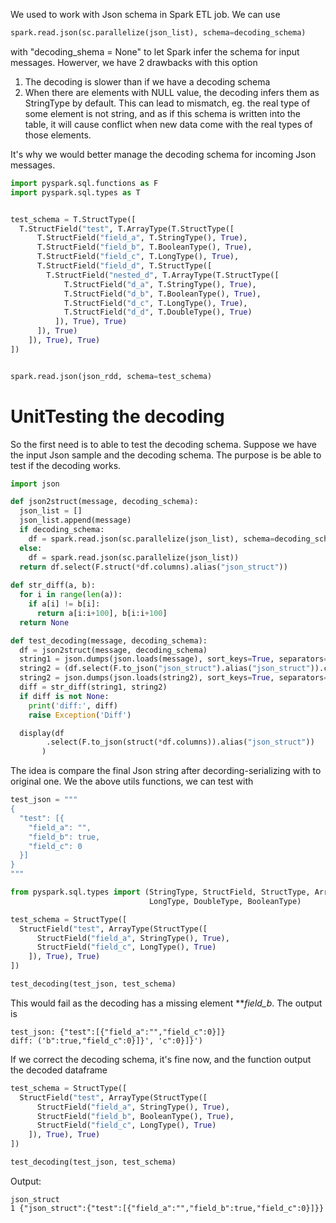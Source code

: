 We used to work with Json schema in Spark ETL job. We can use

```python
spark.read.json(sc.parallelize(json_list), schema=decoding_schema)
```
with "decoding_shema = None" to let Spark infer the schema for input messages. Howerver, we have 2 drawbacks with this option

1. The decoding is slower than if we have a decoding schema
2. When there are elements with NULL value, the decoding infers them as StringType by default. This can lead to mismatch, eg. the real type of some element is not string,
   and as if this schema is written into the table, it will cause conflict when new data come with the real types of those elements.
 
It's why we would better manage the decoding schema for incoming Json messages.
 
```python
import pyspark.sql.functions as F
import pyspark.sql.types as T


test_schema = T.StructType([
  T.StructField("test", T.ArrayType(T.StructType([
      T.StructField("field_a", T.StringType(), True),
      T.StructField("field_b", T.BooleanType(), True),
      T.StructField("field_c", T.LongType(), True),
      T.StructField("field_d", T.StructType([
        T.StructField("nested_d", T.ArrayType(T.StructType([
            T.StructField("d_a", T.StringType(), True),
            T.StructField("d_b", T.BooleanType(), True),
            T.StructField("d_c", T.LongType(), True),
            T.StructField("d_d", T.DoubleType(), True)
          ]), True), True)
      ]), True)
    ]), True), True)
])


spark.read.json(json_rdd, schema=test_schema)
```

# UnitTesting the decoding

So the first need is to able to test the decoding schema. Suppose we have the input Json sample and the decoding schema. The purpose is be able to test if the decoding works.

```python
import json

def json2struct(message, decoding_schema):
  json_list = []
  json_list.append(message)
  if decoding_schema:
    df = spark.read.json(sc.parallelize(json_list), schema=decoding_schema)
  else:
    df = spark.read.json(sc.parallelize(json_list))
  return df.select(F.struct(*df.columns).alias("json_struct"))
 
def str_diff(a, b):
  for i in range(len(a)):
    if a[i] != b[i]:
      return a[i:i+100], b[i:i+100]
  return None

def test_decoding(message, decoding_schema):
  df = json2struct(message, decoding_schema)
  string1 = json.dumps(json.loads(message), sort_keys=True, separators=(',', ':')) #.replace(' ', '')
  string2 = (df.select(F.to_json("json_struct").alias("json_struct")).collect()[0]['json_struct'])
  string2 = json.dumps(json.loads(string2), sort_keys=True, separators=(',', ':'))
  diff = str_diff(string1, string2)
  if diff is not None:
    print('diff:', diff)
    raise Exception('Diff')

  display(df
        .select(F.to_json(struct(*df.columns)).alias("json_struct"))
       )
```

The idea is compare the final Json string after decording-serializing with to original one. We the above utils functions, we can test with

```python
test_json = """
{
  "test": [{
    "field_a": "",
    "field_b": true,
    "field_c": 0
  }]
}
"""

from pyspark.sql.types import (StringType, StructField, StructType, ArrayType,
                               LongType, DoubleType, BooleanType)

test_schema = StructType([
  StructField("test", ArrayType(StructType([
      StructField("field_a", StringType(), True),
      StructField("field_c", LongType(), True)
    ]), True), True)
])

test_decoding(test_json, test_schema)
```
This would fail as the decoding has a missing element ***field_b*. The output is
```
test_json: {"test":[{"field_a":"","field_c":0}]}
diff: ('b":true,"field_c":0}]}', 'c":0}]}')
```
If we correct the decoding schema, it's fine now, and the function output the decoded dataframe

```python
test_schema = StructType([
  StructField("test", ArrayType(StructType([
      StructField("field_a", StringType(), True),
      StructField("field_b", BooleanType(), True),
      StructField("field_c", LongType(), True)
    ]), True), True)
])

test_decoding(test_json, test_schema)
```
Output:
```
json_struct
1 {"json_struct":{"test":[{"field_a":"","field_b":true,"field_c":0}]}}
```
